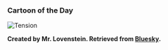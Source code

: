 ### Cartoon of the Day

 ![Tension](https://albertttan.github.io/daily-bulletin/files/tension.webp)

**Created by Mr. Lovenstein. Retrieved from [Bluesky](https://bsky.app/profile/mrlovenstein.bsky.social/post/3llefrl4yds2g).**